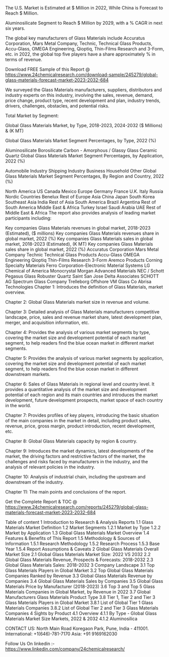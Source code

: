 The U.S. Market is Estimated at $ Million in 2022, While China is Forecast to Reach $ Million.

Aluminosilicate Segment to Reach $ Million by 2029, with a % CAGR in next six years.

The global key manufacturers of Glass Materials include Accuratus Corporation, Mars Metal Company, Technic, Technical Glass Products, Accu-Glass, OMEGA Engineering, Qioptiq, Thin-Films Research and 3-Form, etc. in 2022, the global top five players have a share approximately % in terms of revenue.

Download FREE Sample of this Report @ https://www.24chemicalresearch.com/download-sample/245279/global-glass-materials-forecast-market-2023-2032-684

We surveyed the Glass Materials manufacturers, suppliers, distributors and industry experts on this industry, involving the sales, revenue, demand, price change, product type, recent development and plan, industry trends, drivers, challenges, obstacles, and potential risks.

Total Market by Segment:

Global Glass Materials Market, by Type, 2018-2023, 2024-2032 ($ Millions) & (K MT)

Global Glass Materials Market Segment Percentages, by Type, 2022 (%)

Aluminosilicate
Borosilicate
Carbon - Amorphous / Glassy
Glass Ceramic
Quartz
Global Glass Materials Market Segment Percentages, by Application, 2022 (%)

Automobile Industry
Shipping Industry
Business
Household
Other
Global Glass Materials Market Segment Percentages, By Region and Country, 2022 (%)

North America
US
Canada
Mexico
Europe
Germany
France
U.K.
Italy
Russia
Nordic Countries
Benelux
Rest of Europe
Asia
China
Japan
South Korea
Southeast Asia
India
Rest of Asia
South America
Brazil
Argentina
Rest of South America
Middle East & Africa
Turkey
Israel
Saudi Arabia
UAE
Rest of Middle East & Africa
The report also provides analysis of leading market participants including:

Key companies Glass Materials revenues in global market, 2018-2023 (Estimated), ($ millions)
Key companies Glass Materials revenues share in global market, 2022 (%)
Key companies Glass Materials sales in global market, 2018-2023 (Estimated), (K MT)
Key companies Glass Materials sales share in global market, 2022 (%)
Accuratus Corporation
Mars Metal Company
Technic
Technical Glass Products
Accu-Glass
OMEGA Engineering
Qioptiq
Thin-Films Research
3-Form
Aremco Products
Corning Specialty Materials
Ferro Corporation-Electronic Material Systems
LG Chemical of America
Monocrystal
Morgan Advanced Materials
NEC / Schott
Pegasus Glass
Robuster Quartz
Saint
San Jose Delta Associates
SCHOTT AG
Spectrum Glass Company
Trelleborg Offshore
VM Glass Co
Abrisa Technologies
Chapter 1: Introduces the definition of Glass Materials, market overview.

Chapter 2: Global Glass Materials market size in revenue and volume.

Chapter 3: Detailed analysis of Glass Materials manufacturers competitive landscape, price, sales and revenue market share, latest development plan, merger, and acquisition information, etc.

Chapter 4: Provides the analysis of various market segments by type, covering the market size and development potential of each market segment, to help readers find the blue ocean market in different market segments.

Chapter 5: Provides the analysis of various market segments by application, covering the market size and development potential of each market segment, to help readers find the blue ocean market in different downstream markets.

Chapter 6: Sales of Glass Materials in regional level and country level. It provides a quantitative analysis of the market size and development potential of each region and its main countries and introduces the market development, future development prospects, market space of each country in the world.

Chapter 7: Provides profiles of key players, introducing the basic situation of the main companies in the market in detail, including product sales, revenue, price, gross margin, product introduction, recent development, etc.

Chapter 8: Global Glass Materials capacity by region & country.

Chapter 9: Introduces the market dynamics, latest developments of the market, the driving factors and restrictive factors of the market, the challenges and risks faced by manufacturers in the industry, and the analysis of relevant policies in the industry.

Chapter 10: Analysis of industrial chain, including the upstream and downstream of the industry.

Chapter 11: The main points and conclusions of the report.

Get the Complete Report & TOC @ https://www.24chemicalresearch.com/reports/245279/global-glass-materials-forecast-market-2023-2032-684

Table of content
1 Introduction to Research & Analysis Reports
1.1 Glass Materials Market Definition
1.2 Market Segments
1.2.1 Market by Type
1.2.2 Market by Application
1.3 Global Glass Materials Market Overview
1.4 Features & Benefits of This Report
1.5 Methodology & Sources of Information
1.5.1 Research Methodology
1.5.2 Research Process
1.5.3 Base Year
1.5.4 Report Assumptions & Caveats
2 Global Glass Materials Overall Market Size
2.1 Global Glass Materials Market Size: 2022 VS 2032
2.2 Global Glass Materials Revenue, Prospects & Forecasts: 2018-2032
2.3 Global Glass Materials Sales: 2018-2032
3 Company Landscape
3.1 Top Glass Materials Players in Global Market
3.2 Top Global Glass Materials Companies Ranked by Revenue
3.3 Global Glass Materials Revenue by Companies
3.4 Global Glass Materials Sales by Companies
3.5 Global Glass Materials Price by Manufacturer (2018-2023)
3.6 Top 3 and Top 5 Glass Materials Companies in Global Market, by Revenue in 2022
3.7 Global Manufacturers Glass Materials Product Type
3.8 Tier 1, Tier 2 and Tier 3 Glass Materials Players in Global Market
3.8.1 List of Global Tier 1 Glass Materials Companies
3.8.2 List of Global Tier 2 and Tier 3 Glass Materials Companies
4 Sights by Product
4.1 Overview
4.1.1 By Type - Global Glass Materials Market Size Markets, 2022 & 2032
4.1.2 Aluminosilica

CONTACT US:
North Main Road Koregaon Park, Pune, India - 411001.
International: +1(646)-781-7170
Asia: +91 9169162030

Follow Us On linkedin :- https://www.linkedin.com/company/24chemicalresearch/
